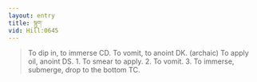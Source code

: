 ```yaml
---
layout: entry
title: སྙུག་
vid: Hill:0645
---
```

> To dip in, to immerse CD\. To vomit, to anoint DK\. (archaic) To apply oil, anoint DS\. 1\. To smear to apply\. 2\. To vomit\. 3\. To immerse, submerge, drop to the bottom TC\.


